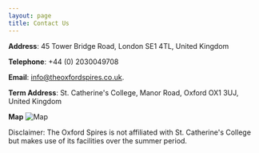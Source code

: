 ```yaml
---
layout: page
title: Contact Us
---
```


**Address**: 45 Tower Bridge Road, London SE1 4TL, United Kingdom

**Telephone**: +44 (0) 2030049708

**Email**: [info@theoxfordspires.co.uk](info@theoxfordspires.co.uk).

**Term Address**: St. Catherine's College, Manor Road, Oxford OX1 3UJ, United Kingdom

**Map**
![Map](http://kosrae.stcatz.ox.ac.uk/modules/ckeditor/ckfinder/userfiles/files/Col_02A3_1080.jpg)


<p class="message">
Disclaimer: The Oxford Spires is not affiliated with St. Catherine's College but makes use of its facilities over the summer period.
</p>
